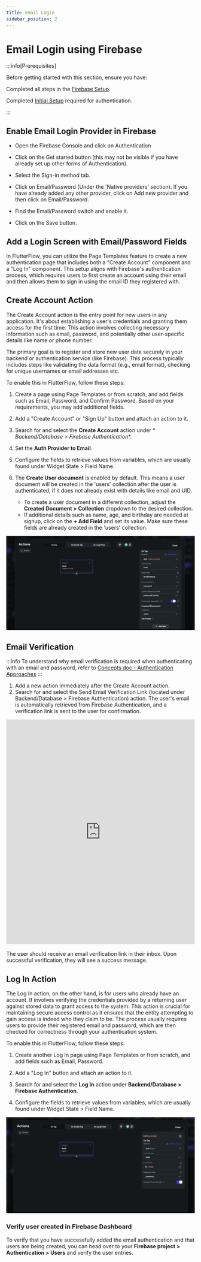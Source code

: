 ```yaml
---
title: Email Login
sidebar_position: 2
---
```


# Email Login using Firebase

:::info[Prerequisites]

Before getting started with this section, ensure you have:

Completed all steps in
the [Firebase Setup](/docs/Integrations/Authentication/How%20Tos/Firebase%20Authebase%20Auth/initial-setup.md).

Completed [Initial Setup](/docs/Integrations/Authentication/How%20Tos/Firebase%20Authebase%20Auth/initial-setup.md)
required for authentication.

:::

## Enable Email Login Provider in Firebase

- Open the Firebase Console and click on Authentication
- Click on the Get started button (this may not be visible if you have already
  set up other forms of Authentication).

- Select the Sign-in method tab.

- Click on Email/Password (Under the 'Native providers' section). If you have
  already added any other provider, click on Add new provider and then click on
  Email/Password.

- Find the Email/Password switch and enable it.

- Click on the Save button.

## Add a Login Screen with Email/Password Fields

In FlutterFlow, you can utilize the Page Templates feature to create a new
authentication page that includes both a "Create Account" component and a "Log
In" component. This setup aligns with Firebase's authentication process, which
requires users to first create an account using their email and then allows them
to sign in using the email ID they registered with.

## Create Account Action

The Create Account action is the entry point for new users in any application.
It's about establishing a user's credentials and granting them access for the
first time. This action involves collecting necessary information such as email,
password, and potentially other user-specific details like name or phone number.

The primary goal is to register and store new user data securely in your backend
or authentication service (like Firebase). This process typically includes steps
like validating the data format (e.g., email format), checking for unique
usernames or email addresses etc.

To enable this in FlutterFlow, follow these steps:

1. Create a page using Page Templates or from scratch, and add fields such as
   Email, Password, and Confirm Password. Based on your requirements, you may
   add
   additional fields.
2. Add a "Create Account" or "Sign Up" button and attach an action to it.

3. Search for and select the **Create Account** action under *
   *Backend/Database >
   Firebase Authentication**.
4. Set the **Auth Provider to Email**.
5. Configure the fields to retrieve values from variables, which are usually
   found
   under Widget State > Field Name.
6. The **Create User document** is enabled by default. This means a user
   document will
   be created in the 'users' collection after the user is authenticated, if it
   does
   not already exist with details like email and UID.

    - To create a user document in a different collection, adjust the **Created
      Document > Collection** dropdown to the desired collection.
    - If additional details such as name, age, and birthday are needed at
      signup,
      click on the **+ Add Field** and set its value. Make sure these fields are
      already
      created in the 'users' collection.

<img src="imgs/create-account-action.png" alt="create-account-action.png"  />

## Email Verification

:::info
To understand why email verification is required when authenticating with an email and password, refer to [Concepts doc - Authentication Approaches](docs/Integrations/Authentication/Concepts/authentication-approaches.md)
:::

1. Add a new action immediately after the Create Account action.
2. Search for and select the Send Email Verification Link (located under Backend/Database > Firebase Authentication) action. The user's email is automatically retrieved from Firebase Authentication, and a verification link is sent to the user for confirmation.

<iframe src="https://demo.arcade.software/3aDUDdUKXWmpBPiTO5oe?embed&show_copy_link=true" title="EcommerceFlow - FlutterFlow" frameborder="0" loading="lazy" webkitallowfullscreen mozallowfullscreen allowfullscreen allow="clipboard-write" width="100%" height="600"></iframe>

The user should receive an email verification link in their inbox. Upon successful verification, they will see a success message.

## Log In Action

The Log In action, on the other hand, is for users who already have an account.
It involves verifying the credentials provided by a returning user against
stored data to grant access to the system. This action is crucial for
maintaining secure access control as it ensures that the entity attempting to
gain access is indeed who they claim to be. The process usually requires users
to provide their registered email and password, which are then checked for
correctness through your authentication system.

To enable this in FlutterFlow, follow these steps:

1. Create another Log In page using Page Templates or from scratch, and add
   fields such as
   Email, Password.
2. Add a "Log In" button and attach an action to it.

3. Search for and select the **Log In** action under **Backend/Database >
   Firebase Authentication**.

4. Configure the fields to retrieve values from variables, which are usually
   found
   under Widget State > Field Name.

<img src="imgs/login-action.png" alt="login-action.png"  />

### Verify user created in Firebase Dashboard

To verify that you have successfully added the email authentication and that
users are being created, you can head over to your **Firebase project >
Authentication > Users** and verify the user entries.









